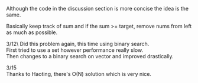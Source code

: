 Although the code in the discussion section is more concise the idea is the same.

Basically keep track of sum and if the sum >= target, remove nums from left as much as possible.

3/12\ 
Did this problem again, this time using binary search.\
First tried to use a set however performance really slow.\
Then changes to a binary search on vector and improved drastically.

3/15\
Thanks to Haoting, there's O(N) solution which is very nice.
